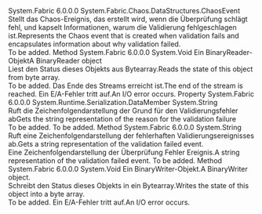 <Type Name="ValidationFailedEvent" FullName="System.Fabric.Chaos.DataStructures.ValidationFailedEvent">
  <TypeSignature Language="C#" Value="public sealed class ValidationFailedEvent : System.Fabric.Chaos.DataStructures.ChaosEvent" />
  <TypeSignature Language="ILAsm" Value=".class public auto ansi serializable sealed beforefieldinit ValidationFailedEvent extends System.Fabric.Chaos.DataStructures.ChaosEvent" />
  <TypeSignature Language="DocId" Value="T:System.Fabric.Chaos.DataStructures.ValidationFailedEvent" />
  <TypeSignature Language="VB.NET" Value="Public NotInheritable Class ValidationFailedEvent&#xA;Inherits ChaosEvent" />
  <TypeSignature Language="F#" Value="type ValidationFailedEvent = class&#xA;    inherit ChaosEvent" />
  <AssemblyInfo>
    <AssemblyName>System.Fabric</AssemblyName>
    <AssemblyVersion>6.0.0.0</AssemblyVersion>
  </AssemblyInfo>
  <Base>
    <BaseTypeName>System.Fabric.Chaos.DataStructures.ChaosEvent</BaseTypeName>
  </Base>
  <Interfaces />
  <Docs>
    <summary>
      <para><span data-ttu-id="10faa-101">Stellt das Chaos-Ereignis, das erstellt wird, wenn die Überprüfung schlägt fehl, und kapselt Informationen, warum die Validierung fehlgeschlagen ist.</span><span class="sxs-lookup"><span data-stu-id="10faa-101">Represents the Chaos event that is created when validation fails and encapsulates information about why validation failed.</span></span></para>
    </summary>
    <remarks>To be added.</remarks>
  </Docs>
  <Members>
    <Member MemberName="Read">
      <MemberSignature Language="C#" Value="public override void Read (System.IO.BinaryReader br);" />
      <MemberSignature Language="ILAsm" Value=".method public hidebysig virtual instance void Read(class System.IO.BinaryReader br) cil managed" />
      <MemberSignature Language="DocId" Value="M:System.Fabric.Chaos.DataStructures.ValidationFailedEvent.Read(System.IO.BinaryReader)" />
      <MemberSignature Language="VB.NET" Value="Public Overrides Sub Read (br As BinaryReader)" />
      <MemberSignature Language="F#" Value="override this.Read : System.IO.BinaryReader -&gt; unit" Usage="validationFailedEvent.Read br" />
      <MemberType>Method</MemberType>
      <AssemblyInfo>
        <AssemblyName>System.Fabric</AssemblyName>
        <AssemblyVersion>6.0.0.0</AssemblyVersion>
      </AssemblyInfo>
      <ReturnValue>
        <ReturnType>System.Void</ReturnType>
      </ReturnValue>
      <Parameters>
        <Parameter Name="br" Type="System.IO.BinaryReader" />
      </Parameters>
      <Docs>
        <param name="br"><span data-ttu-id="10faa-102">Ein BinaryReader-Objekt</span><span class="sxs-lookup"><span data-stu-id="10faa-102">A BinaryReader object</span></span></param>
        <summary>
            <span data-ttu-id="10faa-103">Liest den Status dieses Objekts aus Bytearray.</span><span class="sxs-lookup"><span data-stu-id="10faa-103">Reads the state of this object from byte array.</span></span>
            </summary>
        <remarks>To be added.</remarks>
        <exception cref="T:System.IO.EndOfStreamException"><span data-ttu-id="10faa-104">Das Ende des Streams erreicht ist.</span><span class="sxs-lookup"><span data-stu-id="10faa-104">The end of the stream is reached.</span></span> </exception>
        <exception cref="T:System.IO.IOException"><span data-ttu-id="10faa-105">Ein E/A-Fehler tritt auf.</span><span class="sxs-lookup"><span data-stu-id="10faa-105">An I/O error occurs.</span></span> </exception>
      </Docs>
    </Member>
    <Member MemberName="Reason">
      <MemberSignature Language="C#" Value="public string Reason { get; }" />
      <MemberSignature Language="ILAsm" Value=".property instance string Reason" />
      <MemberSignature Language="DocId" Value="P:System.Fabric.Chaos.DataStructures.ValidationFailedEvent.Reason" />
      <MemberSignature Language="VB.NET" Value="Public ReadOnly Property Reason As String" />
      <MemberSignature Language="F#" Value="member this.Reason : string" Usage="System.Fabric.Chaos.DataStructures.ValidationFailedEvent.Reason" />
      <MemberType>Property</MemberType>
      <AssemblyInfo>
        <AssemblyName>System.Fabric</AssemblyName>
        <AssemblyVersion>6.0.0.0</AssemblyVersion>
      </AssemblyInfo>
      <Attributes>
        <Attribute>
          <AttributeName>System.Runtime.Serialization.DataMember</AttributeName>
        </Attribute>
      </Attributes>
      <ReturnValue>
        <ReturnType>System.String</ReturnType>
      </ReturnValue>
      <Docs>
        <summary>
            <span data-ttu-id="10faa-106">Ruft die Zeichenfolgendarstellung der Grund für den Validierungsfehler ab</span><span class="sxs-lookup"><span data-stu-id="10faa-106">Gets the string representation of the reason for the validation failure</span></span>
            </summary>
        <value>To be added.</value>
        <remarks>To be added.</remarks>
      </Docs>
    </Member>
    <Member MemberName="ToString">
      <MemberSignature Language="C#" Value="public override string ToString ();" />
      <MemberSignature Language="ILAsm" Value=".method public hidebysig virtual instance string ToString() cil managed" />
      <MemberSignature Language="DocId" Value="M:System.Fabric.Chaos.DataStructures.ValidationFailedEvent.ToString" />
      <MemberSignature Language="VB.NET" Value="Public Overrides Function ToString () As String" />
      <MemberSignature Language="F#" Value="override this.ToString : unit -&gt; string" Usage="validationFailedEvent.ToString " />
      <MemberType>Method</MemberType>
      <AssemblyInfo>
        <AssemblyName>System.Fabric</AssemblyName>
        <AssemblyVersion>6.0.0.0</AssemblyVersion>
      </AssemblyInfo>
      <ReturnValue>
        <ReturnType>System.String</ReturnType>
      </ReturnValue>
      <Parameters />
      <Docs>
        <summary>
            <span data-ttu-id="10faa-107">Ruft eine Zeichenfolgendarstellung der fehlerhaften Validierungsereignisses ab.</span><span class="sxs-lookup"><span data-stu-id="10faa-107">Gets a string representation of the validation failed event.</span></span>
            </summary>
        <returns><span data-ttu-id="10faa-108">Eine Zeichenfolgendarstellung der Überprüfung Fehler Ereignis.</span><span class="sxs-lookup"><span data-stu-id="10faa-108">A string representation of the validation failed event.</span></span></returns>
        <remarks>To be added.</remarks>
      </Docs>
    </Member>
    <Member MemberName="Write">
      <MemberSignature Language="C#" Value="public override void Write (System.IO.BinaryWriter bw);" />
      <MemberSignature Language="ILAsm" Value=".method public hidebysig virtual instance void Write(class System.IO.BinaryWriter bw) cil managed" />
      <MemberSignature Language="DocId" Value="M:System.Fabric.Chaos.DataStructures.ValidationFailedEvent.Write(System.IO.BinaryWriter)" />
      <MemberSignature Language="VB.NET" Value="Public Overrides Sub Write (bw As BinaryWriter)" />
      <MemberSignature Language="F#" Value="override this.Write : System.IO.BinaryWriter -&gt; unit" Usage="validationFailedEvent.Write bw" />
      <MemberType>Method</MemberType>
      <AssemblyInfo>
        <AssemblyName>System.Fabric</AssemblyName>
        <AssemblyVersion>6.0.0.0</AssemblyVersion>
      </AssemblyInfo>
      <ReturnValue>
        <ReturnType>System.Void</ReturnType>
      </ReturnValue>
      <Parameters>
        <Parameter Name="bw" Type="System.IO.BinaryWriter" />
      </Parameters>
      <Docs>
        <param name="bw"><span data-ttu-id="10faa-109">Ein BinaryWriter-Objekt.</span><span class="sxs-lookup"><span data-stu-id="10faa-109">A BinaryWriter object.</span></span></param>
        <summary>
            <span data-ttu-id="10faa-110">Schreibt den Status dieses Objekts in ein Bytearray.</span><span class="sxs-lookup"><span data-stu-id="10faa-110">Writes the state of this object into a byte array.</span></span>
            </summary>
        <remarks>To be added.</remarks>
        <exception cref="T:System.IO.IOException"><span data-ttu-id="10faa-111">Ein E/A-Fehler tritt auf.</span><span class="sxs-lookup"><span data-stu-id="10faa-111">An I/O error occurs.</span></span> </exception>
      </Docs>
    </Member>
  </Members>
</Type>